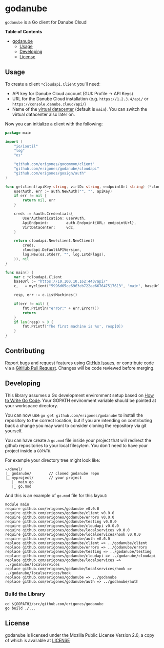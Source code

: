 # godanube

`godanube` is a Go client for Danube Cloud

<!-- markdown-toc start - Don't edit this section. Run M-x markdown-toc-generate-toc again -->
**Table of Contents**

- [godanube](#godanube)
    - [Usage](#usage)
    - [Developing](#developing)
    - [License](#license)

<!-- markdown-toc end -->

## Usage

To create a client `*cloudapi.Client` you'll need:

- API key for Danube Cloud account (GUI: Profile -> API Keys)
- URL for the Danube Cloud installation (e.g. `https://1.2.3.4/api/` or `https://console.danube.cloud/api/`)
- Name of the [virtual datacenter](https://docs.danubecloud.org/user-guide/gui/datacenters/datacenters.html) (default is `main`). You can switch the virtual datacenter also later on.

Now you can initialize a client with the following:

```go
package main

import (
	"io/ioutil"
	"log"
	"os"

	"github.com/erigones/gocommon/client"
	"github.com/erigones/godanube/cloudapi"
	"github.com/erigones/gosign/auth"
)

func getclient(apiKey string, virtDc string, endpointUrl string) (*cloudapi.Client, error) {
	userAuth, err := auth.NewAuth("", "", apiKey)
	if err != nil {
		return nil, err
	}

	creds := &auth.Credentials{
		UserAuthentication: userAuth,
		ApiEndpoint:        auth.Endpoint{URL: endpointUrl},
		VirtDatacenter:		vdc,
	}

	return cloudapi.New(client.NewClient(
		creds,
		cloudapi.DefaultAPIVersion,
		log.New(os.Stderr, "", log.LstdFlags),
	)), nil
}

func main() {
	var c *cloudapi.Client
	baseUrl := "https://10.100.10.162:443/api/"
	c, _ = myclient("5996d65ce6963eb722ae667647517613", "main", baseUrl)

	resp, err := c.ListMachines()

	if(err != nil) {
		fmt.Println("error:" + err.Error())
		return
	}
	if len(resp) > 0 {
		fmt.Printf("The first machine is %s', resp[0])
	}
}

```

## Contributing

Report bugs and request features using [GitHub Issues](https://github.com/erigones/godanube/issues), or contribute code via a [GitHub Pull Request](https://github.com/erigones/godanube/pulls). Changes will be code reviewed before merging.


## Developing

This library assumes a Go development environment setup based on [How to Write Go Code](https://golang.org/doc/code.html). Your GOPATH environment variable should be pointed at your workspace directory.

You can now use `go get github.com/erigones/godanube` to install the repository to the correct location, but if you are intending on contributing back a change you may want to consider cloning the repository via git yourself. 

You can have create a `go.mod` file inside your project that will redirect the github repositories to your local filesytem. You don't need to have your project inside a `GOPATH`.

For example your directory tree might look like:

```
~/devel/
|_ godanube/		// cloned godanube repo
|_ myproject/		// your project
   |_ main.go
   |_ go.mod
```

And this is an example of `go.mod` file for this layout:
```
module main
require github.com/erigones/godanube v0.0.0
require github.com/erigones/godanube/client v0.0.0
require github.com/erigones/godanube/errors v0.0.0
require github.com/erigones/godanube/testing v0.0.0
require github.com/erigones/godanube/cloudapi v0.0.0
require github.com/erigones/godanube/localservices v0.0.0
require github.com/erigones/godanube/localservices/hook v0.0.0
require github.com/erigones/godanube/auth v0.0.0
replace github.com/erigones/godanube/client => ../godanube/client
replace github.com/erigones/godanube/errors => ../godanube/errors
replace github.com/erigones/godanube/testing => ../godanube/testing
replace github.com/erigones/godanube/cloudapi => ../godanube/cloudapi
replace github.com/erigones/godanube/localservices => ../godanube/localservices
replace github.com/erigones/godanube/localservices/hook => ../godanube/localservices/hook
replace github.com/erigones/godanube => ../godanube
replace github.com/erigones/godanube/auth => ../godanube/auth
```

### Build the Library

```
cd ${GOPATH}/src/github.com/erigones/godanube
go build ./...
```

## License

godanube is licensed under the Mozilla Public License Version 2.0, a copy of which
is available at [LICENSE](LICENSE)
